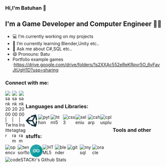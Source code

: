 ### Hi,I'm Batuhan 👋

## I'm a Game Developer and Computer Engineer 👨‍💻



- 💻 I’m currently working on my projects
- 🌱 I’m currently learning Blender,Unity etc..
- 💬 Ask me about C#,SQL etc..
- 😄 Pronouns: Batu
- Portfolio example games :https://drive.google.com/drive/folders/1s2XXAc552eReKRpvr5O_6yFavJtUgH1D?usp=sharing

### Connect with me:

[<img align="left" alt="sank2000 | Twitter" width="22px" src="https://cdn.jsdelivr.net/npm/simple-icons@v3/icons/twitter.svg" />][twitter]
[<img align="left" alt="sank2000 | Instagram" width="22px" src="https://cdn.jsdelivr.net/npm/simple-icons@v3/icons/instagram.svg" />][instagram]
[<img align="left" alt="sank2000 | Instagram" width="22px" src="https://cdn.jsdelivr.net/npm/simple-icons@3.6.1/icons/linkedin.svg" />][Linkedln]

<br />

### Languages and Libraries:


<img align="left" alt="HTML5"  src="https://raw.githubusercontent.com/Proinfinto/Tech-stuffs/master/PNG/unity.png" width="40" height="40" />
<img align="left" src="https://devicons.github.io/devicon/devicon.git/icons/python/python-original.svg" alt="python" width="40" height="40"/>
<img align="left" src="https://devicons.github.io/devicon/devicon.git/icons/html5/html5-original-wordmark.svg" alt="html5" width="40" height="40"/> 
<img align="left" src="https://devicons.github.io/devicon/devicon.git/icons/css3/css3-original-wordmark.svg" alt="css3" width="40" height="40"/> 
<img align="left" src="https://devicons.github.io/devicon/devicon.git/icons/selenium/selenium-original.svg" alt="selenium" width="40" height="40"/> 
<img align="left" src="https://cdn.jsdelivr.net/gh/devicons/devicon/icons/csharp/csharp-original.svg" alt="csharp" width="40" height="40"/> 
<img align="left" src="https://devicons.github.io/devicon/devicon.git/icons/cplusplus/cplusplus-original.svg" alt="cplusplus" width="40" height="40"/>


<br />

### Tools and other stuffs:
<img align="left" src="https://www.vectorlogo.zone/logos/opencv/opencv-icon.svg" alt="opencv" width="40" height="40"/>
<img  align="left" src="https://www.vectorlogo.zone/logos/tensorflow/tensorflow-icon.svg" alt="tensorflow" width="40" height="40"/
<img align="left" src="https://devicons.github.io/devicon/devicon.git/icons/android/android-original-wordmark.svg" alt="android" width="40" height="40"/>
<img align="left" alt="HTML5" src="https://raw.githubusercontent.com/Proinfinto/Tech-stuffs/master/PNG/Ardunio.png" width="40" height="40" />
<img align="left" alt="HTML5" src="https://raw.githubusercontent.com/sank2000/Tech-stuffs/master/PNG/visualstudiocode.png" width="40" height="40"/>
<img align="left" src="https://download.blender.org/branding/community/blender_community_badge_white.svg" alt="blender" width="40" height="40"/> 
<img align="left" src="https://www.vectorlogo.zone/logos/git-scm/git-scm-icon.svg" alt="git" width="40" height="40"/> 
<img align="left" src="https://devicons.github.io/devicon/devicon.git/icons/mysql/mysql-original-wordmark.svg" alt="mysql" width="40" height="40"/> 
<img align="left" src="https://devicons.github.io/devicon/devicon.git/icons/oracle/oracle-original.svg" alt="oracle" width="40" height="40"/> 



<br />

<img align="left" alt="codeSTACKr's Github Stats" src="https://github-readme-stats.codestackr.vercel.app/api?username=batuxyilmaz&show_icons=true&hide_border=true" />


[twitter]: https://twitter.com/batuuu_Y
[instagram]: https://www.instagram.com/batuxyilmaz/
[Linkedln]: https://www.linkedin.com/in/batuyilmazz/

